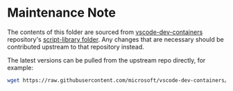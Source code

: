 # Maintenance Note

The contents of this folder are sourced from [vscode-dev-containers](https://github.com/microsoft/vscode-dev-containers) repository's [script-library folder](https://github.com/microsoft/vscode-dev-containers/tree/master/script-library). Any changes that are necessary should be contributed upstream to that repository instead.

The latest versions can be pulled from the upstream repo directly, for example:

```bash
wget https://raw.githubusercontent.com/microsoft/vscode-dev-containers/main/script-library/docker-in-docker-debian.sh -O docker-in-docker-debian.sh
```
